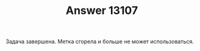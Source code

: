 ﻿---
title: "Answer 13107"
se.owner.user_id: 457649
se.owner.display_name: "SpencerG"
se.owner.link: "https://ru.meta.stackoverflow.com/users/457649/spencerg"
se.answer_id: 13107
se.question_id: 10484
se.post_type: answer
se.is_accepted: True
---
<p>Задача завершена. Метка сгорела и больше не может использоваться.</p>
